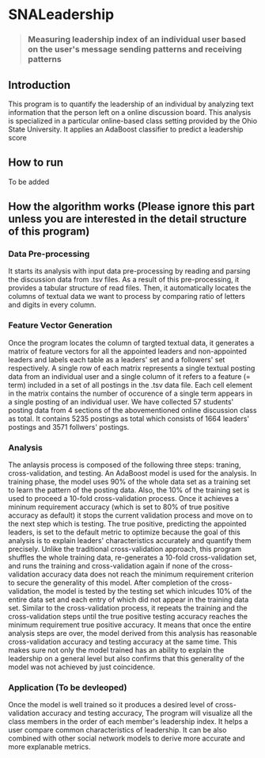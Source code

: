 # SNALeadership


> ### Measuring leadership index of an individual user based on the user's message sending patterns and receiving patterns

## Introduction
This program is to quantify the leadership of an individual by analyzing text information that the person left on a online discussion board. This analysis is specialized in a particular online-based class setting provided by the Ohio State University. It applies an AdaBoost classifier to predict a leadership score 


## How to run
To be added


## How the algorithm works (Please ignore this part unless you are interested in the detail structure of this program)

### Data Pre-processing 
It starts its analysis with input data pre-processing by reading and parsing the discussion data from .tsv files. As a result of this pre-processing, it provides a tabular structure of read files. Then, it automatically locates the columns of textual data we want to process by comparing ratio of letters and digits in every column.


### Feature Vector Generation
Once the program locates the column of targted textual data, it generates a matrix of feature vectors for all the appointed leaders and non-appointed leaders and labels each table as a leaders' set and a followers' set respectively. A single row of each matrix represents a single textual posting data from an individual user and a single column of it refers to a feature (= term) included in a set of all postings in the .tsv data file. Each cell element in the matrix contains the number of occurence of a single term appears in a single posting of an individual user. We have collected 57 students' posting data from 4 sections of the abovementioned online discussion class as total. It contains 5235 postings as total which consists of 1664 leaders' postings and 3571 follwers' postings.


### Analysis
The anlaysis process is composed of the following three steps: traning, cross-validation, and testing. An AdaBoost model is used for the analysis. In training phase, the model uses 90% of the whole data set as a training set to learn the pattern of the posting data. Also, the 10% of the training set is used to proceed a 10-fold cross-validation process. Once it achieves a mininum requirement accuracy (which is set to 80% of true positive accuracy as default) it stops the current validation process and move on to the next step which is testing. 
The true positive, predicting the appointed leaders, is set to the default metric to optimize because the goal of this analysis is to explain leaders' characteristics accurately and quantify them precisely. Unlike the traditional cross-validation approach, this program shuffles the whole training data, re-generates a 10-fold cross-validation set, and runs the training and cross-validation again if none of the cross-validation accuracy data does not reach the minimum requirement criterion to secure the generality of this model. 
After completion of the cross-validation, the model is tested by the testing set which inlcudes 10% of the entire data set and each entry of which did not appear in the training data set. Similar to the cross-validation process, it repeats the training and the cross-validation steps until the true positive testing accuracy reaches the minimum requirement true positive accuracy. It means that once the entire analysis steps are over, the model derived from this analysis has reasonable cross-validation accuracy and testing accuracy at the same time. This makes sure not only the model trained has an ability to explain the leadership on a general level but also confirms that this generality of the model was not achieved by just coincidence.


### Application (To be devleoped)
Once the model is well trained so it produces a desired level of cross-validation accuracy and testing accuracy, The program will visualize all the class members in the order of each member's leadership index. It helps a user compare common characteristics of leadership. It can be also combined with other social network models to derive more accurate and more explanable metrics.
